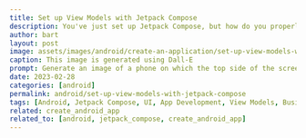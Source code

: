 ```yaml
---
title: Set up View Models with Jetpack Compose
description: You've just set up Jetpack Compose, but how do you properly separate the UI from the business logic? This is were Android has you covered with View Models.
author: bart
layout: post
image: assets/images/android/create-an-application/set-up-view-models-with-jetpack-compose.png
caption: This image is generated using Dall-E
prompt: Generate an image of a phone on which the top side of the screen contains UI elements and the bottom of the screen contains code in a minimalistic flat style
date: 2023-02-28
categories: [android]
permalink: android/set-up-view-models-with-jetpack-compose
tags: [Android, Jetpack Compose, UI, App Development, View Models, Business logic, Separation of concerns]
related: create_android_app
related_to: [android, jetpack_compose, create_android_app]
---
```

